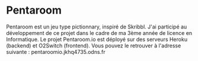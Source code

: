 # Pentaroom
Pentaroom est un jeu type pictionnary, inspiré de Skribbl. J'ai participé au développement de ce projet dans le cadre de ma 3ème année de licence en Informatique.
Le projet Pentaroom.io est déployé sur des serveurs Heroku (backend) et O2Switch (frontend).
Vous pouvez le retrouver à l'adresse suivante : pentaroomio.jkhq4735.odns.fr
